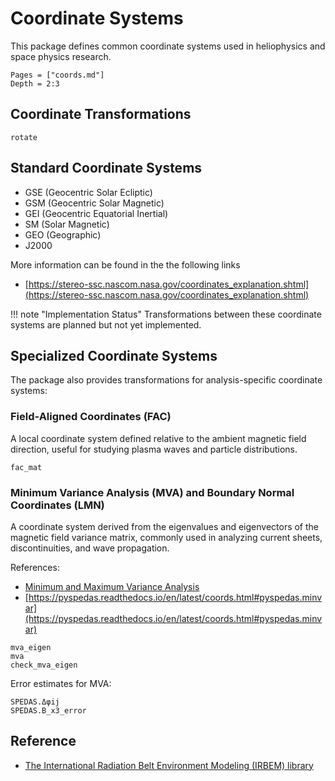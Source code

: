 # Coordinate Systems

This package defines common coordinate systems used in heliophysics and space physics research.

```@contents
Pages = ["coords.md"]
Depth = 2:3
```

## Coordinate Transformations

```@docs; canonical=false
rotate
```

## Standard Coordinate Systems

* GSE (Geocentric Solar Ecliptic)
* GSM (Geocentric Solar Magnetic)
* GEI (Geocentric Equatorial Inertial)
* SM (Solar Magnetic)
* GEO (Geographic)
* J2000

More information can be found in the the following links

- [https://stereo-ssc.nascom.nasa.gov/coordinates_explanation.shtml](https://stereo-ssc.nascom.nasa.gov/coordinates_explanation.shtml)

!!! note "Implementation Status"
    Transformations between these coordinate systems are planned but not yet implemented.

## Specialized Coordinate Systems

The package also provides transformations for analysis-specific coordinate systems:

### Field-Aligned Coordinates (FAC)

A local coordinate system defined relative to the ambient magnetic field direction, useful for studying plasma waves and particle distributions.

```@docs; canonical=false
fac_mat
```

### Minimum Variance Analysis (MVA) and Boundary Normal Coordinates (LMN)

A coordinate system derived from the eigenvalues and eigenvectors of the magnetic field variance matrix, commonly used in analyzing current sheets, discontinuities, and wave propagation.

References:

- [Minimum and Maximum Variance Analysis](https://ui.adsabs.harvard.edu/abs/1998ISSIR...1..185S)
- [https://pyspedas.readthedocs.io/en/latest/coords.html#pyspedas.minvar](https://pyspedas.readthedocs.io/en/latest/coords.html#pyspedas.minvar)

```@docs; canonical=false
mva_eigen
mva
check_mva_eigen
```

Error estimates for MVA:

```@docs; canonical=false
SPEDAS.Δφij
SPEDAS.B_x3_error
```

## Reference

- [The International Radiation Belt Environment Modeling (IRBEM) library](https://prbem.github.io/IRBEM/)